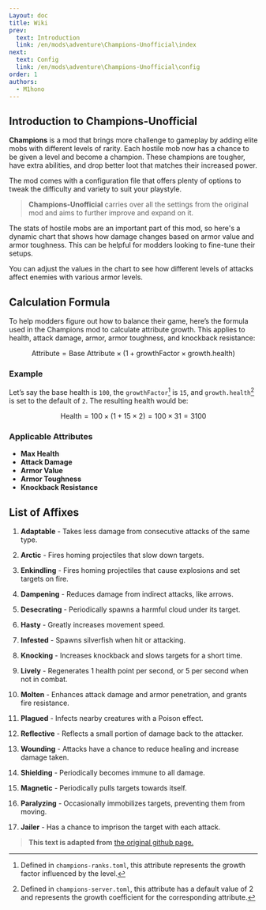 ```yaml
---
Layout: doc
title: Wiki
prev:
  text: Introduction
  link: /en/mods\adventure\Champions-Unofficial\index
next:
  text: Config
  link: /en/mods\adventure\Champions-Unofficial\config
order: 1
authors:
  - M1hono
---
```


## Introduction to Champions-Unofficial

**Champions** is a mod that brings more challenge to gameplay by adding elite mobs with different levels of rarity. Each hostile mob now has a chance to be given a level and become a champion. These champions are tougher, have extra abilities, and drop better loot that matches their increased power.

The mod comes with a configuration file that offers plenty of options to tweak the difficulty and variety to suit your playstyle.

> **Champions-Unofficial** carries over all the settings from the original mod and aims to further improve and expand on it.

<ClientOnly>
<DamageChart 
  :incomingDamage="50"
  :armorToughness="0"
  :minDamage="0"
  :maxDamage="60"
  :maxArmorPoints="100"
  :isJavaEdition="true"
/>
</ClientOnly>

The stats of hostile mobs are an important part of this mod, so here's a dynamic chart that shows how damage changes based on armor value and armor toughness. This can be helpful for modders looking to fine-tune their setups.

You can adjust the values in the chart to see how different levels of attacks affect enemies with various armor levels.

## Calculation Formula

To help modders figure out how to balance their game, here’s the formula used in the Champions mod to calculate attribute growth. This applies to health, attack damage, armor, armor toughness, and knockback resistance:

$$
\text{Attribute} = \text{Base Attribute} \times (1 + \text{growthFactor} \times \text{growth.health})
$$

### Example

Let’s say the base health is `100`, the `growthFactor`[^1] is `15`, and `growth.health`[^2] is set to the default of `2`. The resulting health would be:

$$
\text{Health} = 100 \times (1 + 15 \times 2) = 100 \times 31 = 3100
$$

### Applicable Attributes

- **Max Health**
- **Attack Damage**
- **Armor Value**
- **Armor Toughness**
- **Knockback Resistance**

## List of Affixes

1. **Adaptable** - Takes less damage from consecutive attacks of the same type.

2. **Arctic** - Fires homing projectiles that slow down targets.

3. **Enkindling** - Fires homing projectiles that cause explosions and set targets on fire.

4. **Dampening** - Reduces damage from indirect attacks, like arrows.

5. **Desecrating** - Periodically spawns a harmful cloud under its target.

6. **Hasty** - Greatly increases movement speed.

7. **Infested** - Spawns silverfish when hit or attacking.

8. **Knocking** - Increases knockback and slows targets for a short time.

9. **Lively** - Regenerates 1 health point per second, or 5 per second when not in combat.

10. **Molten** - Enhances attack damage and armor penetration, and grants fire resistance.

11. **Plagued** - Infects nearby creatures with a Poison effect.

12. **Reflective** - Reflects a small portion of damage back to the attacker.

13. **Wounding** - Attacks have a chance to reduce healing and increase damage taken.

14. **Shielding** - Periodically becomes immune to all damage.

15. **Magnetic** - Periodically pulls targets towards itself.

16. **Paralyzing** - Occasionally immobilizes targets, preventing them from moving.

17. **Jailer** - Has a chance to imprison the target with each attack.

> **This text is adapted from** [the original github page.](https://github.com/TheIllusiveC4/Champions)

[^1]: Defined in `champions-ranks.toml`, this attribute represents the growth factor influenced by the level.

[^2]: Defined in `champions-server.toml`, this attribute has a default value of 2 and represents the growth coefficient for the corresponding attribute.
